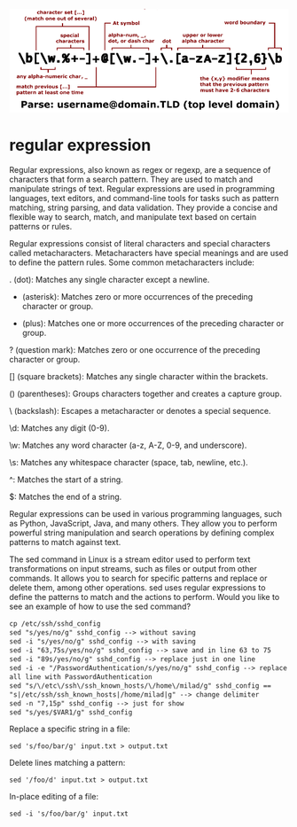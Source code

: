
![25](../../assets/25-regex-example.png)

# regular expression

Regular expressions, also known as regex or regexp, are a sequence of characters that form a search pattern. They are used to match and manipulate strings of text. Regular expressions are used in programming languages, text editors, and command-line tools for tasks such as pattern matching, string parsing, and data validation. They provide a concise and flexible way to search, match, and manipulate text based on certain patterns or rules.

Regular expressions consist of literal characters and special characters called metacharacters. Metacharacters have special meanings and are used to define the pattern rules. Some common metacharacters include:

. (dot): Matches any single character except a newline.
* (asterisk): Matches zero or more occurrences of the preceding character or group.
+ (plus): Matches one or more occurrences of the preceding character or group.

? (question mark): Matches zero or one occurrence of the preceding character or group.

[] (square brackets): Matches any single character within the brackets.

() (parentheses): Groups characters together and creates a capture group.

\ (backslash): Escapes a metacharacter or denotes a special sequence.

\d: Matches any digit (0-9).

\w: Matches any word character (a-z, A-Z, 0-9, and underscore).

\s: Matches any whitespace character (space, tab, newline, etc.).

^: Matches the start of a string.

$: Matches the end of a string.

Regular expressions can be used in various programming languages, such as Python, JavaScript, Java, and many others. They allow you to perform powerful string manipulation and search operations by defining complex patterns to match against text.




The sed command in Linux is a stream editor used to perform text transformations on input streams, such as files or output from other commands. It allows you to search for specific patterns and replace or delete them, among other operations. sed uses regular expressions to define the patterns to match and the actions to perform. Would you like to see an example of how to use the sed command?

```
cp /etc/ssh/sshd_config
sed "s/yes/no/g" sshd_config --> without saving
sed -i "s/yes/no/g" sshd_config --> with saving
sed -i "63,75s/yes/no/g" sshd_config --> save and in line 63 to 75
sed -i "89s/yes/no/g" sshd_config --> replace just in one line
sed -i -e "/PasswordAuthentication/s/yes/no/g" sshd_config --> replace all line with PasswordAuthentication
sed "s/\/etc\/ssh\/ssh_known_hosts/\/home\/milad/g" sshd_config == "s|/etc/ssh/ssh_known_hosts|/home/milad|g" --> change delimiter
sed -n "7,15p" sshd_config --> just for show 
sed "s/yes/$VAR1/g" sshd_config
```

Replace a specific string in a file:

```
sed 's/foo/bar/g' input.txt > output.txt
```

Delete lines matching a pattern:

```
sed '/foo/d' input.txt > output.txt
```
In-place editing of a file:

```
sed -i 's/foo/bar/g' input.txt
```

